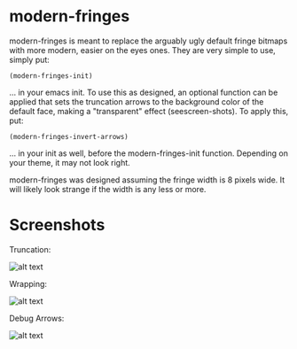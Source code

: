 # modern-fringes

modern-fringes is meant to replace the arguably ugly default fringe bitmaps with more modern, easier on the eyes ones. They are very simple to use, simply put:

```(modern-fringes-init)```

... in your emacs init. To use this as designed, an optional function can be applied that sets the truncation arrows to the background color of the default face, making a "transparent" effect (seescreen-shots). To apply this, put:

```(modern-fringes-invert-arrows)```

... in your init as well, before the modern-fringes-init function. Depending on your theme, it may not look right.

modern-fringes was designed assuming the fringe width is 8 pixels wide. It will likely look strange if the width is any less or more.

# Screenshots

Truncation:

![alt text](https://github.com/SpecialBomb/emacs-modern-fringes/raw/master/screenshots/truncation.png "truncation")

Wrapping:

![alt text](https://github.com/SpecialBomb/emacs-modern-fringes/raw/master/screenshots/wrap.png "wrapping")

Debug Arrows:

![alt text](https://github.com/SpecialBomb/emacs-modern-fringes/raw/master/screenshots/debug.png "debug")
